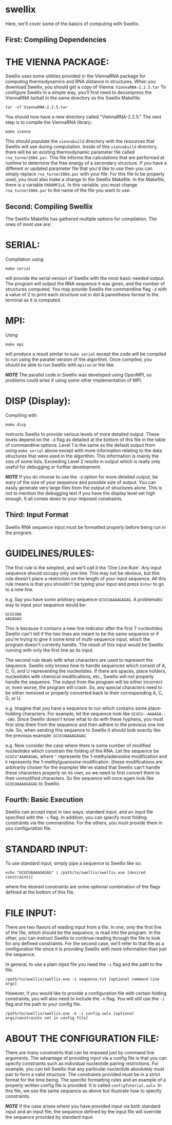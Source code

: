 # swellix
Here, we'll cover some of the basics of computing with Swellix.


First: Compiling Dependencies
------------------------------------------------------------------------------------------

# THE VIENNA PACKAGE:<br>
Swellix uses some utilities provided in the ViennaRNA package for computing thermodynamics and RNA distance in structures.
When you download Swellix, you should get a copy of Vienna: `ViennaRNA-2.2.5.tar`
To configure Swellix in a simple way, you'll first need to decompress the ViennaRNA tarball in the same directory as
the Swellix Makefile:<br>
```
tar -xf ViennaRNA-2.2.5.tar
```

You should now have a new directory called "ViennaRNA-2.2.5." The next step is to compile the ViennaRNA
library:<br>
```
make vienna
```

This should populate the `viennabuild` directory with the resources that Swellix will use during computation. Inside of this
`viennabuild` directory, there will be an existing thermodynamic parameter file called `rna_turner2004.par`. This file
informs the calculations that are performed at runtime to determine the free energy of a secondary structure. If you have
a different or updated parameter file that you'd like to use then you can simply replace `rna_turner2004.par` with your
file. For this file to be properly used, you must also make a change to the Swellix Makefile. In the Makefile, there is a
variable `PARAMFILE`. In this variable, you must change `rna_turner2004.par` to the name of the file you want to use.


Second: Compiling Swellix
------------------------------------------------------------------------------------------
The Swellix Makefile has gathered multiple options for compilation. The ones of most use are:

# SERIAL:
Compilation using 
```
make serial
```
will provide the serial version of Swellix with the most basic needed output. The program
will output the RNA sequence it was given, and the number of structures computed. You may provide Swellix the commandline
flag `-d` with a value of 2 to print each structure out in dot & parenthesis format to the terminal as it is computed.


# MPI:
Using
```
make mpi
```
will produce a result similar to `make serial` except the code will be compiled to run using the parallel
version of the algorithm. Once compiled, you should be able to run Swellix with `mpirun` or the like.

**_NOTE_**
The parallel code in Swellix was developed using OpenMPI, so problems could arise if using some other implementation of MPI.


# DISP (Display):
Compiling with
```
make disp
```
instructs Swellix to provide various levels of more detailed output. These levels depend on the
`-d` flag as detailed at the bottom of this file in the table of commandline options.
Level 1 is the same as the default output from using `make serial` above except with more information relating to the data
structures that were used in the algorithm. This information is mainly the size of some lists. 
Exceeding Level 2 results in output which is really only useful for debugging or further development. 

**_NOTE_**
If you do choose to use the `-d` option for more detailed output, be wary of the size of your sequence and possible size of
output. You can easily generate very large files from the output of structures alone. This is not to mention the debugging
text if you have the display level set high enough. It all comes down to your imposed constraints.


Third: Input Format
------------------------------------------------------------------------------------------
Swellix RNA sequence input must be formatted properly before being run in the program.


# GUIDELINES/RULES:
The first rule is the simplest, and we'll call it the 'One Line Rule'. Any input sequence should occupy only one line. This
may not be obvious, but this rule doesn't place a restriction on the length of your input sequence. All this rule means is
that you shouldn't be typing your input and press `Enter` to go to a new line. 

e.g.
Say you have some arbitrary sequence `GCUCUAAAAGAGAG`. A problematic way to input your sequence would be:
```
GCUCUAA
AAGAGAG
```
This is because it contains a new line indicator after the first 7 nucleotides. Swellix can't tell if the two lines are
meant to be the same sequence or if you're trying to give it some kind of multi-sequence input, which the program doesn't
currently handle. The result of this input would be Swellix running with only the first line as its input.

The second rule deals with what characters are used to represent the sequence. Swellix only knows how to handle
sequences which consist of A, C, G, and U representing the nucleotides. If there are spaces, place holders, nucleotides
with chemical modifications, etc., Swellix will not properly handle the sequence. The output from the program will be
either incorrect or, even worse, the program will crash. So, any special characters need to be either removed or properly
converted back to their corresponding A, C, G, or U.

e.g.
Imagine that you have a sequence to run which contains some place-holding characters. For example, let the sequence look
like `GCUCU--AAAAGA---GAG`.
Since Swellix doesn't know what to do with these hyphens, you must first strip them from the sequence and then adhere to
the previous one line rule. So, when sending this sequence to Swellix it should look exactly like the previous example:
`GCUCUAAAAGAGAG`.

e.g.
Now consider the case where there is some number of modified nucleotides which constrain the folding of the RNA. Let the
sequence be `GCUCU"AAAKAGAG`, where `"` represents the 1-methyladenosine modification and `K` represents the
1-methylguanosine modification. (these modifications are arbitrarily chosen for the example)
We've stated that Swellix can't handle these characters properly on its own, so we need to first convert them to their
unmodified characters. So the sequence will once again look like `GCUCUAAAAGAGAG` to Swellix. 


Fourth: Basic Execution
------------------------------------------------------------------------------------------
Swellix can accept input in two ways: standard input, and an input file specified with the `-i` flag. In addition, you can
specify most folding constraints via the commandline. For the others, you must provide them in you configuration file.


# STANDARD INPUT:
To use standard input, simply pipe a sequence to Swellix like so:
```
echo "GCUCUAAAAGAGAG" | /path/to/swellix/swellix.exe [desired constraints]
```
where the desired constraints are some optional combination of the flags defined at the bottom of this file.


# FILE INPUT:
There are two flavors of reading input from a file. In one, only the first line of the file, which should be the sequence,
is read into the program. In the other, you can instruct Swellix to continue reading through the file to look for any
defined constraints. For the second case, we'll refer to that file as a configuration file since it is providing Swellix
with more information than just the sequence.

In general, to use a plain input file you need the `-i` flag and the path to the file.
```
/path/to/swellix/swellix.exe -i sequence.txt [optional command-line args]
```

However, if you would like to provide a configuration file with certain folding constraints, you will also need to include
the `-k` flag. You will still use the `-i` flag and the path to your config file.
```
/path/to/swellix/swellix.exe -k -i config.swlx [optional args/constraints not in config file]
```

# ABOUT THE CONFIGURATION FILE:
There are many constraints that can be imposed just by command line arguments. The advantage of providing input via a
config file is that you can specify constraints such as individual nucleotide pairing restrictions. For example, you can
tell Swellix that any particular nucleotide absolutely must pair to form a valid structure. The constraints provided must
be in a strict format for the time being. The specific formatting rules and an example of a properly written config file
is provided. It is called `configTutorial.swlx`. In this file, we use the same sequence as above but illustrate how to 
specify constraints.

**_NOTE_**
If the case arises where you have provided input via both standard input and an input file, the sequence defined by the
input file will override the sequence provided by standard input.
